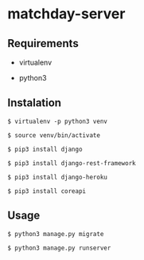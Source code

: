# matchday-server

## Requirements

* virtualenv

* python3


## Instalation
```
$ virtualenv -p python3 venv

$ source venv/bin/activate

$ pip3 install django

$ pip3 install django-rest-framework

$ pip3 install django-heroku

$ pip3 install coreapi
```
## Usage
```
$ python3 manage.py migrate

$ python3 manage.py runserver
```
